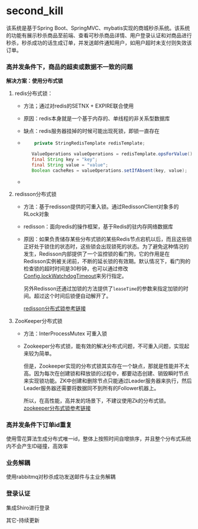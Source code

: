 # second_kill
该系统是基于Spring Boot、SpringMVC、mybatis实现的商城秒杀系统。该系统的功能有展示秒杀商品至前端、查看可秒杀商品详情、用户登录认证和对商品进行秒杀，秒杀成功的话生成订单，并发送邮件通知用户，如用户超时未支付则失效该订单。

### 高并发条件下，商品的超卖或数据不一致的问题

**解决方案：使用分布式锁**

1. redis分布式锁：

   - 方法；通过对redis的SETNX + EXPIRE联合使用

   - 原因：redis本身就是一个基于内存的、单线程的非关系型数据库

   - 缺点：redis服务器挂掉的时候可能出现死锁，即锁一直存在

   - ``` java
         private StringRedisTemplate redisTemplate;
     
     	ValueOperations valueOperations = redisTemplate.opsForValue();
     	final String key = "key";
     	final String value = "value";
     	Boolean cacheRes = valueOperations.setIfAbsent(key, value);
     ```

   - 

2. redisson分布式锁

   - 方法：基于redisson提供的可重入锁。通过RedissonClient对象多的RLock对象

   - redisson：面向redis的操作框架，基于Redis的驻内存网络数据库

   - 原因：如果负责储存某些分布式锁的某些Redis节点宕机以后，而且这些锁正好处于锁住的状态时，这些锁会出现锁死的状态。为了避免这种情况的发生，Redisson内部提供了一个监控锁的看门狗，它的作用是在Redisson实例被关闭前，不断的延长锁的有效期。默认情况下，看门狗的检查锁的超时时间是30秒钟，也可以通过修改[Config.lockWatchdogTimeout](https://github.com/redisson/redisson/wiki/2.-配置方法#lockwatchdogtimeout监控锁的看门狗超时单位毫秒)来另行指定。

     另外Redisson还通过加锁的方法提供了`leaseTime`的参数来指定加锁的时间。超过这个时间后锁便自动解开了。

     [redisson分布式锁参考链接](https://github.com/redisson/redisson/wiki/8.-分布式锁和同步器)

3. ZooKeeper分布式锁

   - 方法：InterProcessMutex 可重入锁

   - Zookeeper分布式锁，能有效的解决分布式问题，不可重入问题，实现起来较为简单。

     但是，Zookeeper实现的分布式锁其实存在一个缺点，那就是性能并不太高。因为每次在创建锁和释放锁的过程中，都要动态创建、销毁瞬时节点来实现锁功能。ZK中创建和删除节点只能通过Leader服务器来执行，然后Leader服务器还需要将数据同不到所有的Follower机器上。

     所以，在高性能，高并发的场景下，不建议使用Zk的分布式锁。
     [zookeeper分布式锁参考链接](https://blog.csdn.net/crazymakercircle/java/article/details/85956246)

### 高并发条件下订单id重复

使用雪花算法生成分布式唯一id，整体上按照时间自增排序，并且整个分布式系统内不会产生ID碰撞，高效率

### 业务解耦

使用rabbitmq对秒杀成功发送邮件与主业务解耦

### 登录认证

集成Shiro进行登录



其它-持续更新